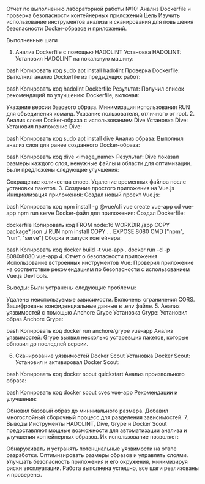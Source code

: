 Отчет по выполнению лабораторной работы №10: Анализ Dockerfile и проверка безопасности контейнерных приложений
Цель
Изучить использование инструментов анализа и сканирования для повышения безопасности Docker-образов и приложений.

Выполненные шаги
1. Анализ Dockerfile с помощью HADOLINT
Установка HADOLINT:
Установил HADOLINT на локальную машину:

bash
Копировать код
sudo apt install hadolint
Проверка Dockerfile:
Выполнил анализ Dockerfile из предыдущих работ:

bash
Копировать код
hadolint Dockerfile
Результат:
Получил список рекомендаций по улучшению Dockerfile, включая:

Указание версии базового образа.
Минимизация использования RUN для объединения команд.
Указание пользователя, отличного от root.
2. Анализ слоев Docker-образа с использованием Dive
Установка Dive:
Установил приложение Dive:

bash
Копировать код
sudo apt install dive
Анализ образа:
Выполнил анализ слоя для ранее созданного Docker-образа:

bash
Копировать код
dive <image_name>
Результат:
Dive показал размеры каждого слоя, ненужные файлы и области для оптимизации. Были предложены следующие улучшения:

Сокращение количества слоев.
Удаление временных файлов после установки пакетов.
3. Создание простого приложения на Vue.js
Инициализация приложения:
Создал новый проект Vue.js:

bash
Копировать код
npm install -g @vue/cli
vue create vue-app
cd vue-app
npm run serve
Docker-файл для приложения:
Создал Dockerfile:

dockerfile
Копировать код
FROM node:16
WORKDIR /app
COPY package*.json ./
RUN npm install
COPY . .
EXPOSE 8080
CMD ["npm", "run", "serve"]
Сборка и запуск контейнера:

bash
Копировать код
docker build -t vue-app .
docker run -d -p 8080:8080 vue-app
4. Отчет о безопасности приложения
Использование встроенных инструментов Vue:
Проверил приложение на соответствие рекомендациям по безопасности с использованием Vue.js DevTools.

Выводы:
Были устранены следующие проблемы:

Удалены неиспользуемые зависимости.
Включены ограничения CORS.
Зашифрованы конфиденциальные данные в .env файле.
5. Анализ уязвимостей с помощью Anchore Grype
Установка Grype:
Установил образ Anchore Grype:

bash
Копировать код
docker run anchore/grype vue-app
Анализ уязвимостей:
Grype выявил несколько устаревших пакетов, которые обновил до последней версии.

6. Сканирование уязвимостей Docker Scout
Установка Docker Scout:
Установил и активировал Docker Scout:

bash
Копировать код
docker scout quickstart
Анализ произвольного образа:

bash
Копировать код
docker scout cves vue-app
Рекомендации и улучшения:

Обновил базовый образ до минимального размера.
Добавил многослойный сборочный процесс для разделения зависимостей.
7. Выводы
Инструменты HADOLINT, Dive, Grype и Docker Scout предоставляют мощные возможности для автоматизации анализа и улучшения контейнерных образов. Их использование позволяет:

Обнаруживать и устранять потенциальные уязвимости на этапе разработки.
Оптимизировать размеры образов и управлять слоями.
Улучшать безопасность приложения и его окружения, минимизируя риски эксплуатации.
Работа выполнена успешно, все шаги реализованы и проверены.
